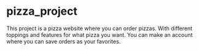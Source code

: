 # pizza_project
This project is a pizza website where you can order pizzas. With different toppings and features for what pizza you want. You can make an account where you can save orders as your favorites.
